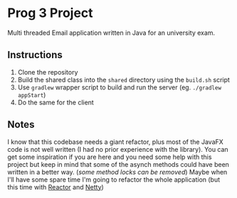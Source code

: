 # Prog 3 Project 
Multi threaded Email application written in Java for an university exam. 

## Instructions
1. Clone the repository
2. Build the shared class into the `shared` directory using the `build.sh` script
3. Use `gradlew` wrapper script to build and run the server (eg. `./gradlew appStart`)
4. Do the same for the client

## Notes
I know that this codebase needs a giant refactor, plus most of the JavaFX code is not well written (I had no prior experience with the library). 
You can get some inspiration if you are here and you need some help with this project but keep in mind that some of the asynch methods could have been written in a better way. (_some method locks can be removed_)
Maybe when I'll have some spare time I'm going to refactor the whole application (but this time with [Reactor](https://github.com/reactor/reactor-core) and [Netty](https://netty.io/))
